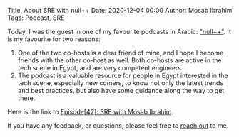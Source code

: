 Title: About SRE with null++
Date: 2020-12-04 00:00
Author: Mosab Ibrahim
Tags: Podcast, SRE

Today, I was the guest in one of my favourite podcasts in Arabic:
["null++"](https://nullplus.plus/). It is my favourite for two reasons:

1. One of the two co-hosts is a dear friend of mine, and I hope I become friends with the other
   co-host as well. Both co-hosts are active in the tech scene in Egypt, and are very competent
   engineers.
2. The podcast is a valuable resource for people in Egypt interested in the tech scene, especially
   new comers, to know not only the latest trends and best practices, but also have some guidance
   along the way to get there.

Here is the link to [Episode[42]: SRE with Mosab Ibrahim](https://nullplus.plus/episodes/episode41-sre-with-mosab-ibrahim).

If you have any feedback, or questions, please feel free to [reach out](https://mosab.co.uk/pages/contact.html) to me.
